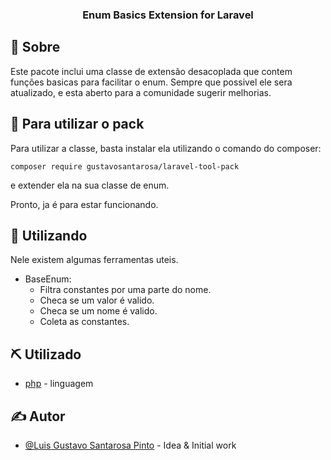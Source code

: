 <h3 align="center">Enum Basics Extension for Laravel</h3>

## 🧐 Sobre <a name = "about"></a>

Este pacote inclui uma classe de extensão desacoplada que contem funções basicas para facilitar o enum.
Sempre que possivel ele sera atualizado, e esta aberto para a comunidade sugerir melhorias.

## 🏁 Para utilizar o pack

Para utilizar a classe, basta instalar ela utilizando o comando do composer:

```
composer require gustavosantarosa/laravel-tool-pack
```

e extender ela na sua classe de enum.

Pronto, ja é para estar funcionando.

## 🎈 Utilizando

Nele existem algumas ferramentas uteis.

- BaseEnum:
  - Filtra constantes por uma parte do nome.
  - Checa se um valor é valido.
  - Checa se um nome é valido.
  - Coleta as constantes.

## ⛏️ Utilizado

- [php](https://www.php.net/) - linguagem

## ✍️ Autor

- [@Luis Gustavo Santarosa Pinto](https://github.com/GustavoSantarosa) - Idea & Initial work
